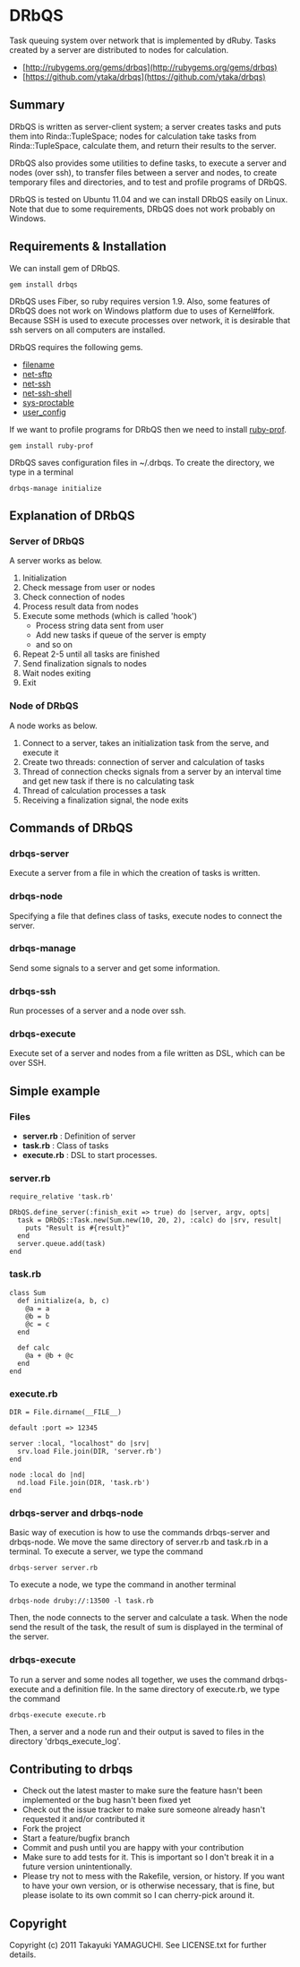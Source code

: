 # DRbQS

Task queuing system over network that is implemented by dRuby.
Tasks created by a server are distributed to nodes for calculation.

- [http://rubygems.org/gems/drbqs](http://rubygems.org/gems/drbqs)
- [https://github.com/ytaka/drbqs](https://github.com/ytaka/drbqs)

## Summary

DRbQS is written as server-client system;
a server creates tasks and puts them into Rinda::TupleSpace;
nodes for calculation take tasks from Rinda::TupleSpace, calculate them,
and return their results to the server.

DRbQS also provides some utilities to define tasks,
to execute a server and nodes (over ssh),
to transfer files between a server and nodes,
to create temporary files and directories,
and to test and profile programs of DRbQS.

DRbQS is tested on Ubuntu 11.04 and
we can install DRbQS easily on Linux.
Note that due to some requirements, DRbQS does not work probably on Windows.

## Requirements & Installation

We can install gem of DRbQS.

    gem install drbqs

DRbQS uses Fiber, so ruby requires version 1.9.
Also, some features of DRbQS does not work on Windows platform
due to uses of Kernel#fork.
Because SSH is used to execute processes over network,
it is desirable that ssh servers on all computers are installed.

DRbQS requires the following gems.

- [filename](http://rubygems.org/gems/filename)
- [net-sftp](http://rubygems.org/gems/net-sftp)
- [net-ssh](http://rubygems.org/gems/net-ssh)
- [net-ssh-shell](http://rubygems.org/gems/net-ssh-shell)
- [sys-proctable](http://rubygems.org/gems/sys-proctable)
- [user_config](http://rubygems.org/gems/user_config)

If we want to profile programs for DRbQS
then we need to install [ruby-prof](http://rubygems.org/gems/ruby-prof).

    gem install ruby-prof

DRbQS saves configuration files in ~/.drbqs.
To create the directory, we type in a terminal

    drbqs-manage initialize

## Explanation of DRbQS

### Server of DRbQS

A server works as below.

1. Initialization
2. Check message from user or nodes
3. Check connection of nodes
4. Process result data from nodes
5. Execute some methods (which is called 'hook')
   - Process string data sent from user
   - Add new tasks if queue of the server is empty
   - and so on
6. Repeat 2-5 until all tasks are finished
7. Send finalization signals to nodes
8. Wait nodes exiting
9. Exit

### Node of DRbQS

A node works as below.

1. Connect to a server, takes an initialization task from the serve,
   and execute it
2. Create two threads: connection of server and calculation of tasks
3. Thread of connection checks signals from a server by an interval time
   and get new task if there is no calculating task
4. Thread of calculation processes a task
5. Receiving a finalization signal, the node exits

## Commands of DRbQS

### drbqs-server

Execute a server from a file in which the creation of tasks is written.

### drbqs-node

Specifying a file that defines class of tasks,
execute nodes to connect the server.

### drbqs-manage

Send some signals to a server and get some information.

### drbqs-ssh

Run processes of a server and a node over ssh.

### drbqs-execute

Execute set of a server and nodes from a file written as DSL,
which can be over SSH.

## Simple example

### Files

- **server.rb** : Definition of server
- **task.rb** : Class of tasks
- **execute.rb** : DSL to start processes.

### server.rb

    require_relative 'task.rb'
    
    DRbQS.define_server(:finish_exit => true) do |server, argv, opts|
      task = DRbQS::Task.new(Sum.new(10, 20, 2), :calc) do |srv, result|
        puts "Result is #{result}"
      end
      server.queue.add(task)
    end

### task.rb

    class Sum
      def initialize(a, b, c)
        @a = a
        @b = b
        @c = c
      end
    
      def calc
        @a + @b + @c
      end
    end

### execute.rb

    DIR = File.dirname(__FILE__)
    
    default :port => 12345
    
    server :local, "localhost" do |srv|
      srv.load File.join(DIR, 'server.rb')
    end
    
    node :local do |nd|
      nd.load File.join(DIR, 'task.rb')
    end

### drbqs-server and drbqs-node

Basic way of execution is how to use the commands drbqs-server and drbqs-node.
We move the same directory of server.rb and task.rb in a terminal.
To execute a server, we type the command

    drbqs-server server.rb

To execute a node, we type the command in another terminal

    drbqs-node druby://:13500 -l task.rb

Then, the node connects to the server and calculate a task.
When the node send the result of the task,
the result of sum is displayed in the terminal of the server.

### drbqs-execute

To run a server and some nodes all together,
we uses the command drbqs-execute and a definition file.
In the same directory of execute.rb, we type the command

    drbqs-execute execute.rb

Then, a server and a node run and
their output is saved to files in the directory 'drbqs\_execute\_log'.

## Contributing to drbqs
 
- Check out the latest master to make sure the feature hasn't been implemented or the bug hasn't been fixed yet
- Check out the issue tracker to make sure someone already hasn't requested it and/or contributed it
- Fork the project
- Start a feature/bugfix branch
- Commit and push until you are happy with your contribution
- Make sure to add tests for it. This is important so I don't break it in a future version unintentionally.
- Please try not to mess with the Rakefile, version, or history. If you want to have your own version, or is otherwise necessary, that is fine, but please isolate to its own commit so I can cherry-pick around it.

## Copyright

Copyright (c) 2011 Takayuki YAMAGUCHI. See LICENSE.txt for
further details.
